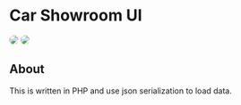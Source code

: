 # Car Showroom UI 

<img src="https://github.com/Success-Technology/Website-UI-Collections/blob/main/form/sample-one.png" style="border-radius:15px;">
<img src="https://github.com/Success-Technology/Website-UI-Collections/blob/main/form/sample-two.png" style="border-radius:15px;">

## About 

This is written in PHP and use json serialization to load data.
